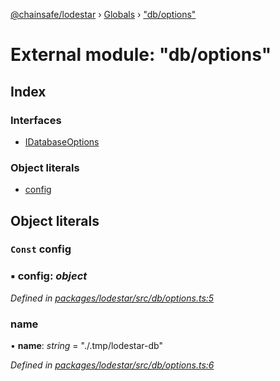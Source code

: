 [@chainsafe/lodestar](../README.md) › [Globals](../globals.md) › ["db/options"](_db_options_.md)

# External module: "db/options"

## Index

### Interfaces

* [IDatabaseOptions](../interfaces/_db_options_.idatabaseoptions.md)

### Object literals

* [config](_db_options_.md#const-config)

## Object literals

### `Const` config

### ▪ **config**: *object*

*Defined in [packages/lodestar/src/db/options.ts:5](https://github.com/ChainSafe/lodestar/blob/663f5df9e/packages/lodestar/src/db/options.ts#L5)*

###  name

• **name**: *string* = "./.tmp/lodestar-db"

*Defined in [packages/lodestar/src/db/options.ts:6](https://github.com/ChainSafe/lodestar/blob/663f5df9e/packages/lodestar/src/db/options.ts#L6)*
